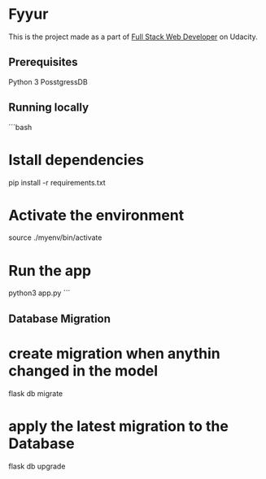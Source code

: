 # Fyyur

This is the project made as a part of [Full Stack Web Developer](https://learn.udacity.com/nanodegrees/nd0044) on Udacity.

## Prerequisites

Python 3
PosstgressDB

## Running locally

´´´bash
# Istall dependencies
pip install -r requirements.txt

# Activate the environment
source ./myenv/bin/activate

# Run the app
python3 app.py
´´´

## Database Migration

# create migration when anythin changed in the model
flask db migrate

# apply the latest migration to the Database
flask db upgrade